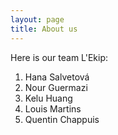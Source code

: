 ```yaml
---
layout: page
title: About us
---
```

Here is our team L'Ekip:
1. Hana Salvetová
2. Nour Guermazi
3. Kelu Huang
4. Louis Martins
5. Quentin Chappuis